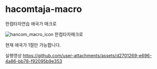 # hacomtaja-macro
한컴타자연습 애국가 매크로

![hancom_macro_icon](https://github.com/user-attachments/assets/b66ee6fe-956a-47e8-a676-7b5fdcda6d61) 
한컴타자매크로

현재 애국가 1절만 가능합니다.


실행영상
https://github.com/user-attachments/assets/d2701269-e696-4a86-bb78-f92095b9e353

